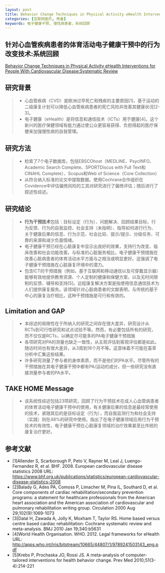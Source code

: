 ```yaml
---
layout: post
title: Behavior Change Techniques in Physical Activity eHealth Interventions for People With Cardiovascular Disease:Systematic Review  
categories: [互联网医疗, 熊曼]
keywords: 电子健康干预, 慢性病患者，系统回顾
---
```



## 针对心血管疾病患者的体育活动电子健康干预中的行为改变技术:系统回顾

[Behavior Change Techniques in Physical Activity eHealth Interventions for People With Cardiovascular Disease:Systematic Review](https://www.jmir.org/2017/8/e281/)

## 研究背景

>* 心血管疾病（CVD）是欧洲过早死亡和残疾的主要原因[1]，基于运动的二级康复计划可以降低心血管疾病患者的死亡风险并改善其健康状况[2-3]。
>* 电子健康（eHealth）是将信息和通信技术（ICTs）用于健康[4]。这个新兴的医疗保健领域有能力通过使公众更容易获得、负担得起的医疗保健来加强慢性病的自我管理。

## 研究方法
>* 检索了7个电子数据库，包括EBSCOhost（MEDLINE、PsycINFO、Academic Search Complete、SPORTDiscus with Full Text和CINAHL Complete）、Scopus和Web of Science（Core Collection）
>* 从符合纳入标准的论文中提取数据。使用Cochrane合作组织在Covidence中评估偏倚风险的工具对研究进行了偏倚评估；随后进行了叙述性综述。

## 研究结论
>* **行为干预技术**包括：目标设定（行为）、问题解决、回顾结果目标、行为反馈、行为的自我监控、社会支持（未指明）、指导如何进行行为、关于健康后果的信息、行为示范、社会比较、提示/提示、分级任务、可靠的来源和减少负面情绪。
>* 电子健康干预已经在心脏康复中显示出良好的效果，支持行为改变、临床改善和社会功能改善。与标准的心脏服务相比，电子健康干预措施在改善心脏病患者的体育活动水平方面与之相当或明显更好。这强调了电子健康干预措施在心脏康复环境中的潜力。
>*  包含ICT的干预措施（例如，基于互联网和移动通信以及可穿戴显示器）能够有效地提供教育资源、个人定制的健康和保健方案，以及无时间限制的反馈、辅导和支持[5]。远程康复解决方案是指使用信息通信技术为人们提供康复服务。该领域针对心脏病患者的文献表明，与传统的基于中心的康复治疗相比，这种干预措施是可行和有效的。

## Limitation and GAP
>* 本综述的局限性在于所纳入的研究之间存在很大差异，研究设计从RCTs到可行性研究和试点试验不等。然而，有必要包括所有的研究，而不仅仅是RCTs，以确定尽可能多的PA电子健康干预措施
>* 各项研究对PA的测量也缺乏一致性，从主观评估到客观评估都是如此。随访时间也有很大差异，从3周到16个月不等。这意味着不可能在荟萃分析中汇集这些结果。
>* 许多研究测量了参与者的身体素质，而不是他们的PA水平。尽管所有的干预措施在其电子健康干预中都有PA/运动的成分，但一些研究没有直接测量参与者的PA水平。

## TAKE HOME Message
>* 该系统性综述包括23项研究，回顾了行为干预技术在成人心血管病患者的体育活动电子健康干预中的使用，有关健康后果的信息是最经常使用的技术，紧随其后的是目标设定（行为），而自我监测行为和社会支持（实践）则在48%的研究中使用。指出了在电子健康领域应用行为干预技术的有效性，电子健康干预在心脏康复领域的治疗效果甚至比传统的康复治疗更好。

## 参考文献

* [1]Allender S, Scarborough P, Peto V, Rayner M, Leal J, Luengo-Fernandez R, et al. BHF. 2008. European cardiovascular disease statistics 2008   URL: https://www.bhf.org.uk/publications/statistics/european-cardiovascular-disease-statistics-2008
* [2]Balady G, Ades PA, Comoss P, Limacher M, Pina IL, Southard D, et al. Core components of cardiac rehabilitation/secondary prevention programs: a statement for healthcare professionals from the American heart association and the American association of cardiovascular and pulmonary rehabilitation writing group. Circulation 2000 Aug 29;102(9):1069-1073 
* [3]Dalal H, Zawada A, Jolly K, Moxham T, Taylor RS. Home based versus centre based cardiac rehabilitation: Cochrane systematic review and meta-analysis. BMJ 2010 Jan 19;340:b5631
* [4]World Health Organisation. WHO. 2012. Legal frameworks for eHealth   URL: http://apps.who.int/iris/bitstream/10665/44807/1/9789241503143_eng.pdf 
* [5]Krebs P, Prochaska JO, Rossi JS. A meta-analysis of computer-tailored interventions for health behavior change. Prev Med 2010;51(3-4):214-221
　　

